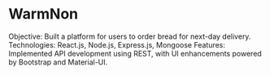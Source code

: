 # WarmNon
Objective: Built a platform for users to order bread for next-day delivery. Technologies: React.js, Node.js, Express.js, Mongoose Features: Implemented API development using REST, with UI enhancements powered by Bootstrap and Material-UI.
